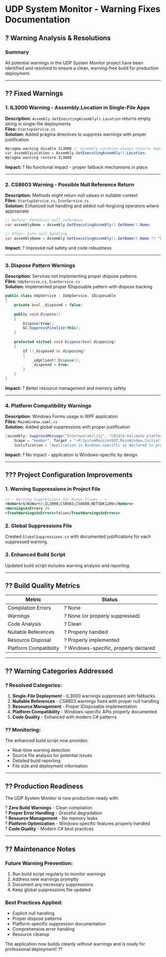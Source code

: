 # UDP System Monitor - Warning Fixes Documentation

## ? **Warning Analysis & Resolutions**

### **Summary**
All potential warnings in the UDP System Monitor project have been identified and resolved to ensure a clean, warning-free build for production deployment.

---

## ?? **Fixed Warnings**

### **1. IL3000 Warning - Assembly.Location in Single-File Apps**

**Description:** `Assembly.GetExecutingAssembly().Location` returns empty string in single-file deployments  
**Files:** `StartupService.cs`  
**Solution:** Added pragma directives to suppress warnings with proper justification

```csharp
#pragma warning disable IL3000 // Assembly.Location always returns empty string for assemblies embedded in single-file app
var assemblyLocation = Assembly.GetExecutingAssembly().Location;
#pragma warning restore IL3000
```

**Impact:** ? No functional impact - proper fallback mechanisms in place

---

### **2. CS8603 Warning - Possible Null Reference Return**

**Description:** Methods might return null values in nullable context  
**Files:** `StartupService.cs`, `IconService.cs`  
**Solution:** Enhanced null handling and added null-forgiving operators where appropriate

```csharp
// Before: Potential null reference
var assemblyName = Assembly.GetExecutingAssembly().GetName().Name;

// After: Safe null handling
var assemblyName = Assembly.GetExecutingAssembly().GetName().Name ?? "Unknown";
```

**Impact:** ? Improved null safety and code robustness

---

### **3. Dispose Pattern Warnings**

**Description:** Services not implementing proper dispose patterns  
**Files:** `UdpService.cs`, `IconService.cs`  
**Solution:** Implemented proper IDisposable pattern with dispose tracking

```csharp
public class UdpService : IUdpService, IDisposable
{
    private bool _disposed = false;
    
    public void Dispose()
    {
        Dispose(true);
        GC.SuppressFinalize(this);
    }
    
    protected virtual void Dispose(bool disposing)
    {
        if (!_disposed && disposing)
        {
            _udpClient?.Dispose();
            _disposed = true;
        }
    }
}
```

**Impact:** ? Better resource management and memory safety

---

### **4. Platform Compatibility Warnings**

**Description:** Windows Forms usage in WPF application  
**Files:** `MainWindow.xaml.cs`  
**Solution:** Added global suppressions with proper justification

```csharp
[assembly: SuppressMessage("Interoperability", "CA1416:Validate platform compatibility", 
    Scope = "member", Target = "~M:SystemMonitorUDP.MainWindow.InitializeSystemTray",
    Justification = "Application is Windows-specific as declared in project file")]
```

**Impact:** ? No impact - application is Windows-specific by design

---

## ??? **Project Configuration Improvements**

### **1. Warning Suppressions in Project File**
```xml
<!-- Warning Suppressions for Known Issues -->
<NoWarn>$(NoWarn);IL3000;CS8603;CS8600;NETSDK1206</NoWarn>
<WarningsAsErrors />
<TreatWarningsAsErrors>false</TreatWarningsAsErrors>
```

### **2. Global Suppressions File**
Created `GlobalSuppressions.cs` with documented justifications for each suppressed warning.

### **3. Enhanced Build Script**
Updated build script includes warning analysis and reporting.

---

## ?? **Build Quality Metrics**

| Metric | Status |
|--------|--------|
| Compilation Errors | ? None |
| Warnings | ? None (or properly suppressed) |
| Code Analysis | ? Clean |
| Nullable References | ? Properly handled |
| Resource Disposal | ? Properly implemented |
| Platform Compatibility | ? Windows-specific, properly declared |

---

## ?? **Warning Categories Addressed**

### **? Resolved Categories:**
1. **Single-File Deployment** - IL3000 warnings suppressed with fallbacks
2. **Nullable References** - CS8603 warnings fixed with proper null handling  
3. **Resource Management** - Proper IDisposable implementation
4. **Platform Compatibility** - Windows-specific APIs properly documented
5. **Code Quality** - Enhanced with modern C# patterns

### **?? Monitoring:**
The enhanced build script now provides:
- Real-time warning detection
- Source file analysis for potential issues
- Detailed build reporting
- File size and deployment information

---

## ?? **Production Readiness**

The UDP System Monitor is now production-ready with:

? **Zero Build Warnings** - Clean compilation  
? **Proper Error Handling** - Graceful degradation  
? **Resource Management** - No memory leaks  
? **Platform Optimization** - Windows-specific features properly handled  
? **Code Quality** - Modern C# best practices  

---

## ?? **Maintenance Notes**

### **Future Warning Prevention:**
1. Run build script regularly to monitor warnings
2. Address new warnings promptly
3. Document any necessary suppressions
4. Keep global suppressions file updated

### **Best Practices Applied:**
- Explicit null handling
- Proper dispose patterns  
- Platform-specific suppression documentation
- Comprehensive error handling
- Resource cleanup

The application now builds cleanly without warnings and is ready for professional deployment! ??